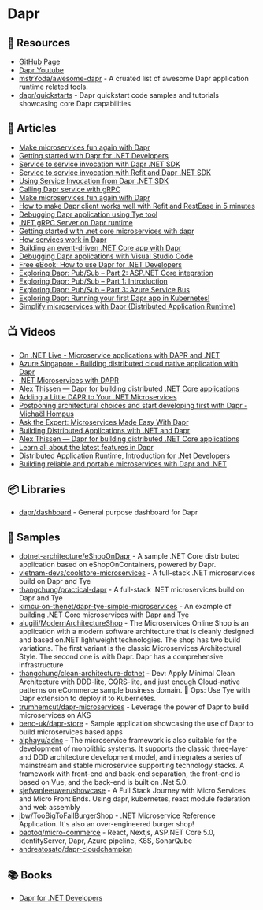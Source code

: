 	
# Dapr

## 📘 Resources
- [GitHub Page](https://github.com/dapr/dapr)
- [Dapr Youtube](https://www.youtube.com/channel/UCtpSQ9BLB_3EXdWAUQYwnRA/videos)
- [mstrYoda/awesome-dapr](https://github.com/mstrYoda/awesome-dapr) - A cruated list of awesome Dapr application runtime related tools.
- [dapr/quickstarts](https://github.com/dapr/quickstarts) - Dapr quickstart code samples and tutorials showcasing core Dapr capabilities

## 📕 Articles
- [Make microservices fun again with Dapr](https://daveabrock.com/2021/04/29/meet-dapr)
- [Getting started with Dapr for .NET Developers](https://laurentkempe.com/2021/03/09/getting-started-with-dapr-for-dotnet-developers/)
- [Service to service invocation with Dapr .NET SDK](https://laurentkempe.com/2021/03/16/service-to-service-invocation-with-dapr-dotnet-sdk/)
- [Service to service invocation with Refit and Dapr .NET SDK](https://laurentkempe.com/2021/03/18/service-to-service-invocation-with-refit-and-dapr-dotnet-sdk/)
- [Using Service Invocation from Dapr .NET SDK](https://laurentkempe.com/2021/03/11/using-service-invocation-from-dapr-dotnet-sdk/)
- [Calling Dapr service with gRPC](https://laurentkempe.com/2021/03/25/calling-dapr-service-with-grpc/)
- [Make microservices fun again with Dapr](https://www.daveabrock.com/2021/04/29/meet-dapr/)
- [How to make Dapr client works well with Refit and RestEase in 5 minutes](https://dev.to/thangchung/how-to-make-dapr-client-works-well-with-refit-and-restease-40m)
- [Debugging Dapr application using Tye tool](https://dev.to/thangchung/debugging-dapr-application-using-tye-tool-1djb)
- [.NET gRPC Server on Dapr runtime](https://dev.to/thangchung/net-grpc-server-on-dapr-runtime-3ba6)
- [Getting started with .net core microservices with dapr](https://garywoodfine.com/getting-started-with-net-core-microservices-with-dapr/)
- [How services work in Dapr](https://garywoodfine.com/how-services-work-in-dapr/)
- [Building an event-driven .NET Core app with Dapr](https://medium.com/polarsquad/building-an-event-driven-net-core-app-with-dapr-58cc83ab120b)
- [Debugging Dapr applications with Visual Studio Code](https://blog.ehn.nu/2020/03/debugging-dapr-applications-with-visual-studio-code/)
- [Free eBook: How to use Dapr for .NET Developers](https://www.hanselman.com/blog/free-ebook-how-to-use-dapr-for-net-developers)
- [Exploring Dapr: Pub/Sub – Part 2: ASP.NET Core integration](https://yourazurecoach.com/2019/12/27/exploring-dapr-pub-sub-part-2-asp-net-core-integration/)
- [Exploring Dapr: Pub/Sub – Part 1: Introduction](https://yourazurecoach.com/2019/12/26/exploring-dapr-pub-sub-part-1-introduction/)
- [Exploring Dapr: Pub/Sub – Part 3: Azure Service Bus](https://yourazurecoach.com/2019/12/27/exploring-dapr-pub-sub-part-3-azure-service-bus/)
- [Exploring Dapr: Running your first Dapr app in Kubernetes!](https://yourazurecoach.com/2019/12/30/exploring-dapr-running-your-first-dapr-app-in-kubernetes/)
- [Simplify microservices with Dapr (Distributed Application Runtime)](https://www.gatevnotes.com/simplify-microservices-development-with-dapr-distributed-application-runtime/)

## 📺 Videos
- [On .NET Live - Microservice applications with DAPR and .NET](https://www.youtube.com/watch?v=kIfmwmJHNMs)
- [Azure Singapore - Building distributed cloud native application with Dapr](https://www.youtube.com/watch?v=w_SaZ-e_1Vg)
- [.NET Microservices with DAPR](https://channel9.msdn.com/Shows/On-NET/NET-Microservices-with-DAPR)
- [Alex Thissen — Dapr for building distributed .NET Core applications](https://www.youtube.com/watch?v=FyFr5HzsQXE)
- [Adding a Little DAPR to Your .NET Microservices](https://channel9.msdn.com/Events/dotnetConf/Focus-on-Microservices/Adding-a-Little-DAPR-to-Your-NET-Microservices)
- [Postponing architectural choices and start developing first with Dapr - Michaël Hompus](https://www.youtube.com/watch?v=biT5-mQ2ekc)
- [Ask the Expert: Microservices Made Easy With Dapr](https://www.youtube.com/watch?v=KOpKW11-mg8)
- [Building Distributed Applications with .NET and Dapr](https://www.youtube.com/watch?v=4vUBnlEr4p4)
- [Alex Thissen — Dapr for building distributed .NET Core applications](https://www.youtube.com/watch?v=FyFr5HzsQXE)
- [Learn all about the latest features in Dapr](https://www.youtube.com/watch?v=I7A1bdoKV5M)
- [Distributed Application Runtime, Introduction for .Net Developers](https://www.youtube.com/watch?v=ruQFIPZl2QM)
- [Building reliable and portable microservices with Dapr and .NET](https://www.youtube.com/watch?v=Cb0tyU9uSLQ)

## 📦 Libraries
- [dapr/dashboard](https://github.com/dapr/dashboard) - General purpose dashboard for Dapr

## 🚀 Samples
- [dotnet-architecture/eShopOnDapr](https://github.com/dotnet-architecture/eShopOnDapr) - A sample .NET Core distributed application based on eShopOnContainers, powered by Dapr.
- [vietnam-devs/coolstore-microservices](https://github.com/vietnam-devs/coolstore-microservices) - A full-stack .NET microservices build on Dapr and Tye
- [thangchung/practical-dapr](https://github.com/thangchung/practical-dapr) - A full-stack .NET microservices build on Dapr and Tye
- [kimcu-on-thenet/dapr-tye-simple-microservices](https://github.com/kimcu-on-thenet/dapr-tye-simple-microservices) - An example of building .NET Core microservices with Dapr and Tye
- [alugili/ModernArchitectureShop](https://github.com/alugili/ModernArchitectureShop) - The Microservices Online Shop is an application with a modern software architecture that is cleanly designed and based on.NET lightweight technologies. The shop has two build variations. The first variant is the classic Microservices Architectural Style. The second one is with Dapr. Dapr has a comprehensive infrastructure
- [thangchung/clean-architecture-dotnet](https://github.com/thangchung/clean-architecture-dotnet) - Dev: Apply Minimal Clean Architecture with DDD-lite, CQRS-lite, and just enough Cloud-native patterns on eCommerce sample business domain. 🍻 Ops: Use Tye with Dapr extension to deploy it to Kubernetes.
- [trumhemcut/dapr-microservices](https://github.com/trumhemcut/dapr-microservices) - Leverage the power of Dapr to build microservices on AKS
- [benc-uk/dapr-store](https://github.com/benc-uk/dapr-store) - Sample application showcasing the use of Dapr to build microservices based apps
- [alphayu/adnc](https://github.com/alphayu/adnc) - The microservice framework is also suitable for the development of monolithic systems. It supports the classic three-layer and DDD architecture development model, and integrates a series of mainstream and stable microservice supporting technology stacks. A framework with front-end and back-end separation, the front-end is based on Vue, and the back-end is built on .Net 5.0.
- [sjefvanleeuwen/showcase](https://github.com/sjefvanleeuwen/showcase) - A Full Stack Journey with Micro Services and Micro Front Ends. Using dapr, kubernetes, react module federation and web assembly
- [jbw/TooBigToFailBurgerShop](https://github.com/jbw/TooBigToFailBurgerShop) - .NET Microservice Reference Application. It's also an over-engineered burger shop!
- [baotoq/micro-commerce](https://github.com/baotoq/micro-commerce) - React, Nextjs, ASP.NET Core 5.0, IdentityServer, Dapr, Azure pipeline, K8S, SonarQube
- [andreatosato/dapr-cloudchampion](https://github.com/andreatosato/dapr-cloudchampion)

## 📚 Books
- [Dapr for .NET Developers](https://docs.microsoft.com/en-us/dotnet/architecture/dapr-for-net-developers/?WT.mc_id=-blog-scottha)


 